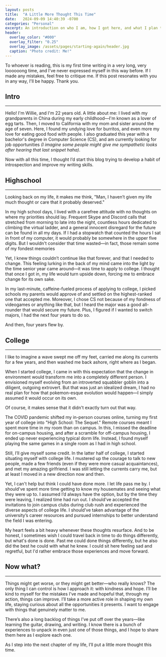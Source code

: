 ```yaml
---
layout: posts
title:  "A Little More Thought This Time"
date:   2024-09-09 14:40:39 -0700
categories: "Personal"
excerpt: An introduction on who I am, how I got here, and what I plan to do now.
header:
  overlay_color: "#000"
  overlay_filter: "0.25"
  overlay_image: /assets/pages/starting-again/header.jpg
  caption: "Photo credit: Me!"
---
```


To whoever is reading, this is my first time writing in a very long, very loooooong time, and I’ve never expressed myself in this way before. If I made any mistakes, feel free to critique me. If this post resonates with you in any way, I'll be happy. Thank you.

## Intro
---

Hello! I'm Willie, and I'm 22 years old. A little about me: I lived with my grandparents in China during my early childhood—I'm known as a lover of egg tarts. Then, I moved to California with my mom and sister around the age of seven. Here, I found my undying love for burritos, and even more my love for eating good food with people. I also graduated this year with a bachelor's degree in Computer Science (CS), and am currently looking for job opportunities *(I imagine some people might give me sympathetic looks after hearing that last snippet haha)*.

Now with all this time, I thought I’d start this blog trying to develop a habit of introspection and improve my writing skills.

## Highschool
---

Looking back on my life, it makes me think, "Man, I haven’t given my life much thought or care that it probably deserved."

In my high school days, I lived with a carefree attitude with no thoughts on where my priorities should lay. Frequent Skype and Discord calls that stretched from morning to late into the night, countless hours dedicated to climbing the virtual ladder, and a general innocent disregard for the future can be found in all my days. If I had a stopwatch that counted the hours I sat in front of my computer, it would probably be somewhere in the upper five digits. But I wouldn't consider that time wasted—in fact, those remain some of my fondest memories

Yet, I knew things couldn’t continue like that forever, and that I needed to change. This feeling lurking in the back of my mind came into the light by the time senior year came around—it was time to apply to college. I thought that once I got in, my life would turn upside down, forcing me to embrace change for its own sake.

In my last-minute, caffeine-fueled process of applying to college, I picked schools my parents would approve of and settled on the highest-ranked one that accepted me. Moreover, I chose CS not because of my fondness of videogames or anything like that, but I heard the major was a good all-rounder that would secure my future. Plus, I figured if I wanted to switch majors, I had the next four years to do so.

And then, four years flew by.

## College
---


I like to imagine a wave swept me off my feet, carried me along its currents for a few years, and then washed me back ashore, right where as I began.

When I started college, I came in with this expectation that the change in environment would transform me into a completely different person. I envisioned myself evolving from an introverted squabbler goblin into a diligent, outgoing extrovert. But that was just an idealized dream, I had no real plan for how that pokemon-esque evolution would happen—I simply assumed it would occur on its own.

Of course, it makes sense that it didn't exactly turn out that way.

The COVID pandemic shifted my in-person courses online, turning my first year of college into "High School: The Sequel." Remote courses meant I spent more time in my room than on campus. In this, I missed the deadline for on-campus housing, and after a scramble for off-campus housing, I ended up never experiencing typical dorm life. Instead, I found myself playing the same games in a single room as I had in high school.

Still, I’ll give myself some credit. In the latter half of college, I started situating myself with college life. I mustered up the courage to talk to new people, made a few friends (even if they were more casual acquaintances), and met my amazing girlfriend. I was still letting the currents carry me, but at least I moved in a new direction now and then.

Yet, I can't help but think I could have done more. I let life pass me by. I should've spent more time getting to know my housemates and seeing what they were up to. I assumed I’d always have the option, but by the time they were leaving, I realized time had run out. I should’ve accepted the invitations to join campus clubs during club rush and experienced the diverse aspects of college life. I should’ve taken advantage of the university’s career resources and pursued internships to better understand the field I was entering.

My heart feels a bit heavy whenever these thoughts resurface. And to be honest, I sometimes wish I could travel back in time to do things differently, but what's done is done. Past me could done things differently, but he also did the best he could with what he knew. I could sit here feeling sad and regretful, but I'd rather embrace those experiences and move forward. 

## Now what?
---

Things might get worse, or they might get better—who really knows? The only thing I can control is how I approach it: with kindness and hope. I’ll be kind to myself for the mistakes I’ve made and hopeful that, through my action, things can improve. I’ll take a more active role in shaping my own life, staying curious about all the opportunities it presents. I want to engage with things that genuinely matter to me.

There’s also a long backlog of things I’ve put off over the years—like learning the guitar, drawing, and writing. I know there is a bunch of experiences to unpack in even just one of those things, and I hope to share them here as I explore each one.

As I step into the next chapter of my life, I’ll put a little more thought this time.





